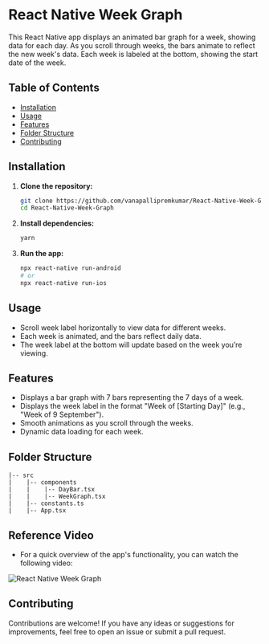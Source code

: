 # React Native Week Graph

This React Native app displays an animated bar graph for a week, showing data for each day. As you scroll through weeks, the bars animate to reflect the new week's data. Each week is labeled at the bottom, showing the start date of the week.

## Table of Contents

- [Installation](#installation)
- [Usage](#usage)
- [Features](#features)
- [Folder Structure](#folder-structure)
- [Contributing](#contributing)

## Installation

1. **Clone the repository:**

   ```bash
   git clone https://github.com/vanapallipremkumar/React-Native-Week-Graph
   cd React-Native-Week-Graph
   ```

2. **Install dependencies:**

   ```bash
   yarn
   ```

3. **Run the app:**

   ```bash
   npx react-native run-android
   # or
   npx react-native run-ios
   ```

## Usage

- Scroll week label horizontally to view data for different weeks.
- Each week is animated, and the bars reflect daily data.
- The week label at the bottom will update based on the week you’re viewing.

## Features

- Displays a bar graph with 7 bars representing the 7 days of a week.
- Displays the week label in the format "Week of [Starting Day]" (e.g., "Week of 9 September").
- Smooth animations as you scroll through the weeks.
- Dynamic data loading for each week.

## Folder Structure

```plaintext
|-- src
|    |-- components
|    |    |-- DayBar.tsx
|    |    |-- WeekGraph.tsx
|    |-- constants.ts
|    |-- App.tsx
```

## Reference Video

- For a quick overview of the app's functionality, you can watch the following video:

![React Native Week Graph](https://github.com/user-attachments/assets/aab75507-41a8-4a1c-992b-14adbd78b517)


## Contributing

Contributions are welcome! If you have any ideas or suggestions for improvements, feel free to open an issue or submit a pull request.
